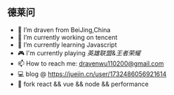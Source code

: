 ## 德莱问
- 📸 I’m draven from BeiJing,China
- 🔭 I’m currently working on tencent
- 🌱 I’m currently learning Javascript
- 🎮 I'm currently playing *英雄联盟&王者荣耀*
- 📫 How to reach me: dravenwu110200@gmail.com
- 💻 blog @ https://juejin.cn/user/1732486056921614
- 🎈 fork react && vue && node && performance
